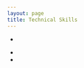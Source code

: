 ```yaml
---
layout: page
title: Technical Skills
---
```



<ul class='head'>
<li class='head'><a href=""><i class="fa fa-python fa-2x"></i></a></li>
</ul>


<ul class='head'>
 <li style="text-align:center">
  <i class="fab fa-python fa-3x"></i>&nbsp;&nbsp;&nbsp;
  <i class="fab fa-aws fa-3x"></i>&nbsp;&nbsp;&nbsp;
  <i class="fab fa-docker fa-3x"></i>
 </li>
 <li style="text-align:center">
  <i class="icon-git" style="font-size: 3em;"></i>&nbsp;&nbsp;&nbsp;
  <i class="fab fa-github fa-3x"></i>&nbsp;&nbsp;&nbsp;
  <i class="icon-postgres" style="font-size: 3em;"></i>
 </li>
</ul>
